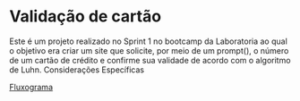 # Validação de cartão

Este é um projeto realizado no Sprint 1 no bootcamp da Laboratoria ao qual o objetivo era criar um site que solicite, por meio de um prompt(), o número de um cartão de crédito e confirme sua validade de acordo com o algoritmo de Luhn.
Considerações Específicas

<a href="https://imgur.com/0mSqKYC">Fluxograma</a>
